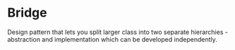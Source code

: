 # Bridge
Design pattern that lets you split larger class into two separate 
hierarchies - abstraction and implementation which can be developed independently.
